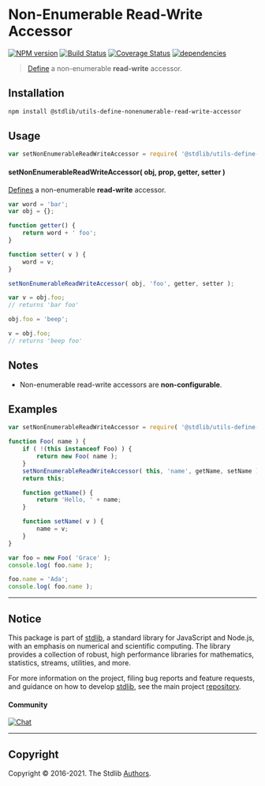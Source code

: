 <!--

@license Apache-2.0

Copyright (c) 2018 The Stdlib Authors.

Licensed under the Apache License, Version 2.0 (the "License");
you may not use this file except in compliance with the License.
You may obtain a copy of the License at

   http://www.apache.org/licenses/LICENSE-2.0

Unless required by applicable law or agreed to in writing, software
distributed under the License is distributed on an "AS IS" BASIS,
WITHOUT WARRANTIES OR CONDITIONS OF ANY KIND, either express or implied.
See the License for the specific language governing permissions and
limitations under the License.

-->

# Non-Enumerable Read-Write Accessor

[![NPM version][npm-image]][npm-url] [![Build Status][test-image]][test-url] [![Coverage Status][coverage-image]][coverage-url] [![dependencies][dependencies-image]][dependencies-url]

> [Define][@stdlib/utils/define-property] a non-enumerable **read-write** accessor.

<section class="installation">

## Installation

```bash
npm install @stdlib/utils-define-nonenumerable-read-write-accessor
```

</section>

<section class="usage">

## Usage

<!-- eslint-disable id-length -->

```javascript
var setNonEnumerableReadWriteAccessor = require( '@stdlib/utils-define-nonenumerable-read-write-accessor' );
```

#### setNonEnumerableReadWriteAccessor( obj, prop, getter, setter )

[Defines][@stdlib/utils/define-property] a non-enumerable **read-write** accessor.

<!-- eslint-disable id-length -->

```javascript
var word = 'bar';
var obj = {};

function getter() {
    return word + ' foo';
}

function setter( v ) {
    word = v;
}

setNonEnumerableReadWriteAccessor( obj, 'foo', getter, setter );

var v = obj.foo;
// returns 'bar foo'

obj.foo = 'beep';

v = obj.foo;
// returns 'beep foo'
```

</section>

<!-- /.usage -->

<section class="notes">
    
## Notes

-   Non-enumerable read-write accessors are **non-configurable**.

</section>

<!-- /.notes -->

<section class="examples">

## Examples

<!-- eslint-disable id-length -->

<!-- eslint no-undef: "error" -->

```javascript
var setNonEnumerableReadWriteAccessor = require( '@stdlib/utils-define-nonenumerable-read-write-accessor' );

function Foo( name ) {
    if ( !(this instanceof Foo) ) {
        return new Foo( name );
    }
    setNonEnumerableReadWriteAccessor( this, 'name', getName, setName );
    return this;

    function getName() {
        return 'Hello, ' + name;
    }

    function setName( v ) {
        name = v;
    }
}

var foo = new Foo( 'Grace' );
console.log( foo.name );

foo.name = 'Ada';
console.log( foo.name );
```

</section>

<!-- /.examples -->

<!-- Section for related `stdlib` packages. Do not manually edit this section, as it is automatically populated. -->

<section class="related">

</section>

<!-- /.related -->

<!-- Section for all links. Make sure to keep an empty line after the `section` element and another before the `/section` close. -->


<section class="main-repo" >

* * *

## Notice

This package is part of [stdlib][stdlib], a standard library for JavaScript and Node.js, with an emphasis on numerical and scientific computing. The library provides a collection of robust, high performance libraries for mathematics, statistics, streams, utilities, and more.

For more information on the project, filing bug reports and feature requests, and guidance on how to develop [stdlib][stdlib], see the main project [repository][stdlib].

#### Community

[![Chat][chat-image]][chat-url]

---

## Copyright

Copyright &copy; 2016-2021. The Stdlib [Authors][stdlib-authors].

</section>

<!-- /.stdlib -->

<!-- Section for all links. Make sure to keep an empty line after the `section` element and another before the `/section` close. -->

<section class="links">

[npm-image]: http://img.shields.io/npm/v/@stdlib/utils-define-nonenumerable-read-write-accessor.svg
[npm-url]: https://npmjs.org/package/@stdlib/utils-define-nonenumerable-read-write-accessor

[test-image]: https://github.com/stdlib-js/utils-define-nonenumerable-read-write-accessor/actions/workflows/test.yml/badge.svg
[test-url]: https://github.com/stdlib-js/utils-define-nonenumerable-read-write-accessor/actions/workflows/test.yml

[coverage-image]: https://img.shields.io/codecov/c/github/stdlib-js/utils-define-nonenumerable-read-write-accessor/main.svg
[coverage-url]: https://codecov.io/github/stdlib-js/utils-define-nonenumerable-read-write-accessor?branch=main

[dependencies-image]: https://img.shields.io/david/stdlib-js/utils-define-nonenumerable-read-write-accessor.svg
[dependencies-url]: https://david-dm.org/stdlib-js/utils-define-nonenumerable-read-write-accessor/main

[chat-image]: https://img.shields.io/gitter/room/stdlib-js/stdlib.svg
[chat-url]: https://gitter.im/stdlib-js/stdlib/

[stdlib]: https://github.com/stdlib-js/stdlib

[stdlib-authors]: https://github.com/stdlib-js/stdlib/graphs/contributors

[@stdlib/utils/define-property]: https://github.com/stdlib-js/utils-define-property

</section>

<!-- /.links -->
